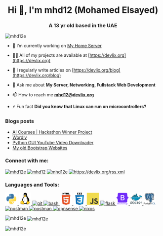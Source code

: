 <h1 align="center">Hi 👋, I'm mhd12 (Mohamed Elsayed)</h1>
<h3 align="center">A 13 yr old based in the UAE</h3>

<p align="left"> <img src="https://komarev.com/ghpvc/?username=mhd12e&label=Profile%20views&color=ff7800&style=flat-square" alt="mhd12e" /> </p>

- 🔭 I’m currently working on [My Home Server](https://devlix.org/blog/id/)

- 👨‍💻 All of my projects are available at [https://devlix.org](https://devlix.org)

- 📝 I regularly write articles on [https://devlix.org/blog](https://devlix.org/blog)

- 💬 Ask me about **My Server, Networking, Fullstack Web Development**

- 📫 How to reach me **mhd12@devlix.org**

- ⚡ Fun fact **Did you know that Linux can run on microcontrollers?**

### Blogs posts
<!-- BLOG-POST-LIST:START -->
- [AI Courses | Hackathon Winner Project](http://devlix.org/blog/id/3)
- [Wordly](http://devlix.org/blog/id/2)
- [Python GUI YouTube Video Downloader](http://devlix.org/blog/id/1)
- [My old Bootstrap Websites](http://devlix.org/blog/id/0)
<!-- BLOG-POST-LIST:END -->

<h3 align="left">Connect with me:</h3>
<p align="left">
<a href="https://twitter.com/mhd12e" target="blank"><img align="center" src="https://raw.githubusercontent.com/rahuldkjain/github-profile-readme-generator/master/src/images/icons/Social/twitter.svg" alt="mhd12e" height="30" width="40" /></a>
<a href="https://linkedin.com/in/mhd12" target="blank"><img align="center" src="https://raw.githubusercontent.com/rahuldkjain/github-profile-readme-generator/master/src/images/icons/Social/linked-in-alt.svg" alt="mhd12" height="30" width="40" /></a>
<a href="https://www.youtube.com/c/mhd12e" target="blank"><img align="center" src="https://raw.githubusercontent.com/rahuldkjain/github-profile-readme-generator/master/src/images/icons/Social/youtube.svg" alt="mhd12e" height="30" width="40" /></a>
<a href="/https://devlix.org/rss.xml" target="blank"><img align="center" src="https://raw.githubusercontent.com/rahuldkjain/github-profile-readme-generator/master/src/images/icons/Social/rss.svg" alt="https://devlix.org/rss.xml" height="30" width="40" /></a>
</p>

<h3 align="left">Languages and Tools:</h3>
<p align="left">
    <a href="https://www.python.org" target="_blank" rel="noreferrer">
        <img src="https://raw.githubusercontent.com/devicons/devicon/master/icons/python/python-original.svg" alt="python" width="40" height="40"/>
    </a>
    <a href="https://www.linux.org/" target="_blank" rel="noreferrer">
        <img src="https://raw.githubusercontent.com/devicons/devicon/master/icons/linux/linux-original.svg" alt="linux" width="40" height="40"/>
    </a>
    <a href="https://git-scm.com/" target="_blank" rel="noreferrer">
        <img src="https://www.vectorlogo.zone/logos/git-scm/git-scm-icon.svg" alt="git" width="40" height="40"/>
    </a>
    <a href="https://www.gnu.org/software/bash/" target="_blank" rel="noreferrer">
        <img src="https://www.vectorlogo.zone/logos/gnu_bash/gnu_bash-icon.svg" alt="bash" width="40" height="40"/>
    </a>
    <a href="https://www.w3.org/html/" target="_blank" rel="noreferrer">
        <img src="https://raw.githubusercontent.com/devicons/devicon/master/icons/html5/html5-original-wordmark.svg" alt="html5" width="40" height="40"/>
    </a>
    <a href="https://www.w3schools.com/css/" target="_blank" rel="noreferrer">
        <img src="https://raw.githubusercontent.com/devicons/devicon/master/icons/css3/css3-original-wordmark.svg" alt="css3" width="40" height="40"/>
    </a>
    <a href="https://developer.mozilla.org/en-US/docs/Web/JavaScript" target="_blank" rel="noreferrer">
        <img src="https://raw.githubusercontent.com/devicons/devicon/master/icons/javascript/javascript-original.svg" alt="javascript" width="40" height="40"/>
    </a>
    <a href="https://flask.palletsprojects.com/" target="_blank" rel="noreferrer">
        <img src="https://www.cdnlogo.com/logos/f/50/flask.svg" alt="flask" width="40" height="40"/>
    </a>
    <a href="https://getbootstrap.com" target="_blank" rel="noreferrer">
        <img src="https://raw.githubusercontent.com/devicons/devicon/master/icons/bootstrap/bootstrap-plain-wordmark.svg" alt="bootstrap" width="40" height="40"/>
    </a>
    <a href="https://www.docker.com/" target="_blank" rel="noreferrer">
        <img src="https://raw.githubusercontent.com/devicons/devicon/master/icons/docker/docker-original-wordmark.svg" alt="docker" width="40" height="40"/>
    </a>
    <a href="https://www.postgresql.org" target="_blank" rel="noreferrer">
        <img src="https://raw.githubusercontent.com/devicons/devicon/master/icons/postgresql/postgresql-original-wordmark.svg" alt="postgresql" width="40" height="40"/>
    </a>
    <a href="https://postman.com" target="_blank" rel="noreferrer">
        <img src="https://www.vectorlogo.zone/logos/getpostman/getpostman-icon.svg" alt="postman" width="40" height="40"/>
    </a>
    <a href="https://www.proxmox.com" target="_blank" rel="noreferrer">
        <img src="https://cdn.jsdelivr.net/gh/homarr-labs/dashboard-icons/svg/proxmox-light.svg" alt="postman" width="40" height="40"/>
    </a>
    <a href="https://opnsense.org" target="_blank" rel="noreferrer">
        <img src="https://cdn.jsdelivr.net/gh/homarr-labs/dashboard-icons/svg/opnsense.svg" alt="opnsense" width="40" height="40"/>
    </a>
    <a href="https://nixos.org" target="_blank" rel="noreferrer">
        <img src="https://cdn.jsdelivr.net/gh/homarr-labs/dashboard-icons/svg/nixos.svg" alt="nixos" width="40" height="40"/>
    </a>
</p>

<p><img align="left" src="https://github-readme-stats.vercel.app/api/top-langs?username=mhd12e&show_icons=true&theme=dark&locale=en&layout=compact" alt="mhd12e" /></p>

<p>&nbsp;<img align="center" src="https://github-readme-stats.vercel.app/api?username=mhd12e&show_icons=true&theme=dark&locale=en" alt="mhd12e" /></p>

<p><img align="center" src="https://github-readme-streak-stats.herokuapp.com/?user=mhd12e&theme=dark" alt="mhd12e" /></p>


